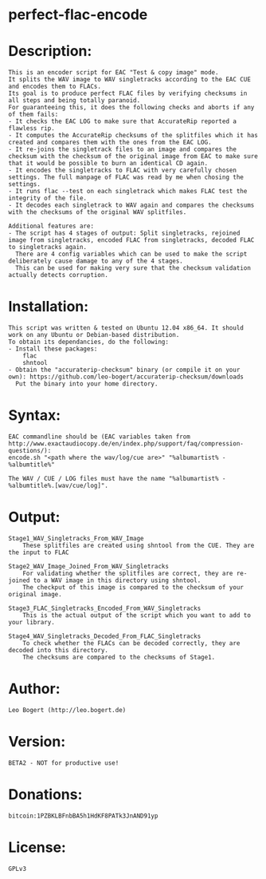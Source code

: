 perfect-flac-encode
===================

# Description:
	This is an encoder script for EAC "Test & copy image" mode.
	It splits the WAV image to WAV singletracks according to the EAC CUE and encodes them to FLACs.
	Its goal is to produce perfect FLAC files by verifying checksums in all steps and being totally paranoid.
	For guaranteeing this, it does the following checks and aborts if any of them fails:
	- It checks the EAC LOG to make sure that AccurateRip reported a flawless rip.
	- It computes the AccurateRip checksums of the splitfiles which it has created and compares them with the ones from the EAC LOG.
	- It re-joins the singletrack files to an image and compares the checksum with the checksum of the original image from EAC to make sure that it would be possible to burn an identical CD again.
	- It encodes the singletracks to FLAC with very carefully chosen settings. The full manpage of FLAC was read by me when chosing the settings.
	- It runs flac --test on each singletrack which makes FLAC test the integrity of the file.
	- It decodes each singletrack to WAV again and compares the checksums with the checksums of the original WAV splitfiles.

	Additional features are:	
	- The script has 4 stages of output: Split singletracks, rejoined image from singletracks, encoded FLAC from singletracks, decoded FLAC to singletracks again.
	  There are 4 config variables which can be used to make the script deliberately cause damage to any of the 4 stages.
	  This can be used for making very sure that the checksum validation actually detects corruption.

# Installation:
	This script was written & tested on Ubuntu 12.04 x86_64. It should work on any Ubuntu or Debian-based distribution.
	To obtain its dependancies, do the following:
	- Install these packages:
		flac
		shntool
	- Obtain the "accuraterip-checksum" binary (or compile it on your own): https://github.com/leo-bogert/accuraterip-checksum/downloads
	  Put the binary into your home directory.

# Syntax:
	EAC commandline should be (EAC variables taken from http://www.exactaudiocopy.de/en/index.php/support/faq/compression-questions/): 
	encode.sh "<path where the wav/log/cue are>" "%albumartist% - %albumtitle%"

	The WAV / CUE / LOG files must have the name "%albumartist% - %albumtitle%.[wav/cue/log]".
	
# Output:
	Stage1_WAV_Singletracks_From_WAV_Image
		These splitfiles are created using shntool from the CUE. They are the input to FLAC
		
	Stage2_WAV_Image_Joined_From_WAV_Singletracks
		For validating whether the splitfiles are correct, they are re-joined to a WAV image in this directory using shntool.
		The checkput of this image is compared to the checksum of your original image.

	Stage3_FLAC_Singletracks_Encoded_From_WAV_Singletracks
		This is the actual output of the script which you want to add to your library.
		
	Stage4_WAV_Singletracks_Decoded_From_FLAC_Singletracks
		To check whether the FLACs can be decoded correctly, they are decoded into this directory.
		The checksums are compared to the checksums of Stage1.
	
# Author:
	Leo Bogert (http://leo.bogert.de)

# Version:
	BETA2 - NOT for productive use!

# Donations:
	bitcoin:1PZBKLBFnbBA5h1HdKF8PATk3JnAND91yp
	
# License:
	GPLv3